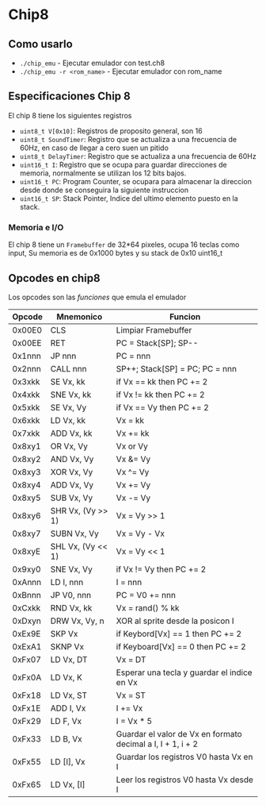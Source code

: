 # Chip8 

## Como usarlo

* `./chip_emu` - Ejecutar emulador con test.ch8 
* `./chip_emu -r <rom_name>` - Ejecutar emulador con rom_name 

## Especificaciones Chip 8
El chip 8 tiene los siguientes registros

* `uint8_t V[0x10]`: Registros de proposito general, son 16
* `uint8_t SoundTimer`: Registro que se actualiza a una frecuencia de 60Hz, en caso de llegar a cero suen un pitido
* `uint8_t DelayTimer`: Registro que se actualiza a una frecuencia de 60Hz
* `uint16_t I`: Registro que se ocupa para guardar direcciones de memoria, normalmente se utilizan los 12 bits bajos.
* `uint16_t PC`: Program Counter, se ocupara para almacenar la direccion desde donde se conseguira la siguiente instruccion
* `uint16_t SP`: Stack Pointer, Indice del ultimo elemento puesto en la stack.

### Memoria e I/O
El chip 8 tiene un `Framebuffer` de 32*64 pixeles, ocupa 16 teclas como input, Su memoria es de 0x1000 bytes
y su stack de 0x10 uint16_t

## Opcodes en chip8
Los opcodes son las *funciones* que emula
el emulador

| Opcode   | Mnemonico         | Funcion                                                     |
| -------- | -----------       | ---------                                                   |
| 0x00E0   | CLS               | Limpiar Framebuffer                                         |
| 0x00EE   | RET               | PC = Stack[SP]; SP--                                        |
| 0x1nnn   | JP nnn            | PC = nnn                                                    |
| 0x2nnn   | CALL nnn          | SP++; Stack[SP] = PC; PC = nnn                              |
| 0x3xkk   | SE Vx, kk         | if Vx == kk then PC += 2                                    |
| 0x4xkk   | SNE Vx, kk        | if Vx != kk then PC += 2                                    |
| 0x5xkk   | SE Vx, Vy         | if Vx == Vy then PC += 2                                    |
| 0x6xkk   | LD Vx, kk         | Vx = kk                                                     |
| 0x7xkk   | ADD Vx, kk        | Vx += kk                                                    |
| 0x8xy1   | OR Vx, Vy         | Vx or Vy                                                    |
| 0x8xy2   | AND Vx, Vy        | Vx &= Vy                                                    |
| 0x8xy3   | XOR Vx, Vy        | Vx ^= Vy                                                    |
| 0x8xy4   | ADD Vx, Vy        | Vx += Vy                                                    |
| 0x8xy5   | SUB Vx, Vy        | Vx -= Vy                                                    |
| 0x8xy6   | SHR Vx, (Vy >> 1) | Vx = Vy >> 1                                                |
| 0x8xy7   | SUBN Vx, Vy       | Vx = Vy - Vx                                                |
| 0x8xyE   | SHL Vx, (Vy << 1) | Vx = Vy << 1                                                |
| 0x9xy0   | SNE Vx, Vy        | if Vx != Vy then PC += 2                                    |
| 0xAnnn   | LD I, nnn         | I = nnn                                                     |
| 0xBnnn   | JP V0, nnn        | PC = V0 += nnn                                              |
| 0xCxkk   | RND Vx, kk        | Vx = rand() % kk                                            |
| 0xDxyn   | DRW Vx, Vy, n     | XOR al sprite desde la posicon I                            |
| 0xEx9E   | SKP Vx            | if Keybord[Vx] == 1 then PC += 2                            |
| 0xExA1   | SKNP Vx           | if Keyboard[Vx] == 0 then PC += 2                           |
| 0xFx07   | LD Vx, DT         | Vx = DT                                                     |
| 0xFx0A   | LD Vx, K          | Esperar una tecla y guardar el indice en Vx                 |
| 0xFx18   | LD Vx, ST         | Vx = ST                                                     |
| 0xFx1E   | ADD I, Vx         | I += Vx                                                     |
| 0xFx29   | LD F, Vx          | I = Vx * 5                                                  |
| 0xFx33   | LD B, Vx          | Guardar el valor de Vx en formato decimal a I, I + 1, i + 2 |
| 0xFx55   | LD [I], Vx        | Guardar los registros V0 hasta Vx en I                      |
| 0xFx65   | LD Vx, [I]        | Leer los registros V0 hasta Vx desde I                      |
